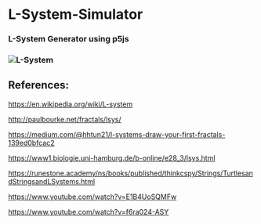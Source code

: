# L-System-Simulator
### L-System Generator using p5js
### ![L-System](https://user-images.githubusercontent.com/84479581/175827251-27504907-e4ed-4578-a8bd-941846e8843f.jpg)


## References:
https://en.wikipedia.org/wiki/L-system </br>

http://paulbourke.net/fractals/lsys/ </br>

https://medium.com/@hhtun21/l-systems-draw-your-first-fractals-139ed0bfcac2 </br>

https://www1.biologie.uni-hamburg.de/b-online/e28_3/lsys.html </br>

https://runestone.academy/ns/books/published/thinkcspy/Strings/TurtlesandStringsandLSystems.html </br>

https://www.youtube.com/watch?v=E1B4UoSQMFw </br>

https://www.youtube.com/watch?v=f6ra024-ASY </br>
